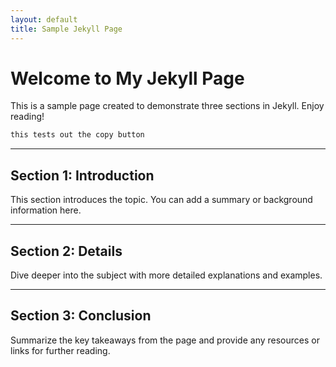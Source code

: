 ```yaml
---
layout: default
title: Sample Jekyll Page
---
```


# Welcome to My Jekyll Page

This is a sample page created to demonstrate three sections in Jekyll. Enjoy reading!
```bash
this tests out the copy button
```

---

## Section 1: Introduction

This section introduces the topic. You can add a summary or background information here.

---

## Section 2: Details

Dive deeper into the subject with more detailed explanations and examples.

---

## Section 3: Conclusion

Summarize the key takeaways from the page and provide any resources or links for further reading.
